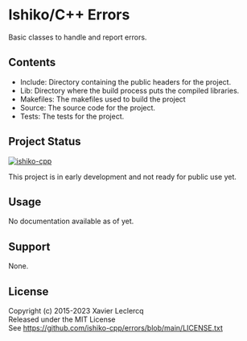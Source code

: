 # Ishiko/C++ Errors

Basic classes to handle and report errors.


## Contents

- Include: Directory containing the public headers for the project.
- Lib: Directory where the build process puts the compiled libraries.
- Makefiles: The makefiles used to build the project
- Source: The source code for the project.
- Tests: The tests for the project.


## Project Status

[![ishiko-cpp](https://circleci.com/gh/ishiko-cpp/errors.svg?style=shield)](https://circleci.com/gh/ishiko-cpp/errors)

This project is in early development and not ready for public use yet. 


## Usage

No documentation available as of yet.


## Support

None.


## License

Copyright (c) 2015-2023 Xavier Leclercq\
Released under the MIT License\
See https://github.com/ishiko-cpp/errors/blob/main/LICENSE.txt
